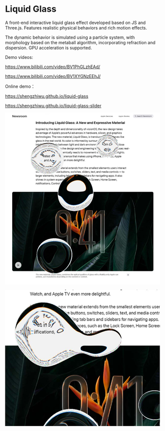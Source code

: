 # Liquid Glass

A front-end interactive liquid glass effect developed based on JS and Three.js. Features realistic physical behaviors and rich motion effects.

The dynamic behavior is simulated using a particle system, with morphology based on the metaball algorithm, incorporating refraction and dispersion. GPU acceleration is supported.

Demo videos:

https://www.bilibili.com/video/BV1PhGLzhEAd/

https://www.bilibili.com/video/BV1XYGNzEEhJ/

Online demo：

https://shengzhiwu.github.io/liquid-glass

https://shengzhiwu.github.io/liquid-glass-slider

![封面](images/cover.jpg)

![Snipaste_2025-07-08_01-43-28](images/Snipaste_2025-07-08_01-43-28.jpg)
